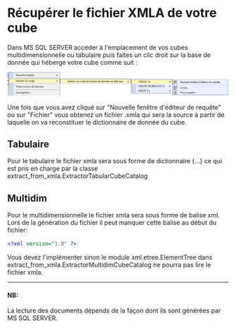 # Récupérer le fichier XMLA de votre cube

Dans MS SQL SERVER accéder à l'emplacement de vos cubes multidimensionnelle ou tabulaire puis faites un clic droit sur la base de donnée qui héberge votre cube comme suit :

![Texte alternatif](images/create_xmla.png)

Une fois que vous avez cliqué sur "Nouvelle fenêtre d'éditeur de requête" ou sur "Fichier" vous obtenez un fichier .xmla qui sera la source à partir de laquelle on va reconstituer le dictionnaire de donnée du cube.

## Tabulaire

Pour le tabulaire le fichier xmla sera sous forme de dictionnaire {...} ce qui est pris en charge par la classe extract_from_xmla.ExtractorTabularCubeCatalog

## Multidim

Pour le multidimensionnelle le fichier xmla sera sous forme de balise xml. Lors de la génération du fichier il peut manquer cette balise au début du fichier:
 
````xml
<?xml version="1.0" ?>
````
Vous devez l'implémenter sinon le module xml.etree.ElementTree dans extract_from_xmla.ExtractorMultidimCubeCatalog ne pourra pas lire le fichier xmla.

***

#### NB:

La lecture des documents dépends de la façon dont ils sont générées par MS SQL SERVER.